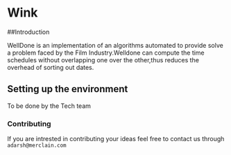 # Wink 

##Introduction


WellDone is an implementation of an algorithms automated to provide solve a problem faced by the Film Industry.Welldone can compute the time schedules without overlapping one over the other,thus reduces the overhead of sorting out dates.

## Setting up the environment

To be done by the Tech team





### Contributing
If you are intrested in contributing your ideas feel free to contact us through
```adarsh@merclain.com```
